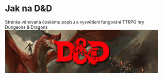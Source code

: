 # Jak na D&D
Stránka věnovaná českému popisu a vysvětlení fungování TTRPG hry Dungeons & Dragons
<img src="dnd-banner.png" alt="Banner zobrazující tématiku D&D" title="D&D Banner">
